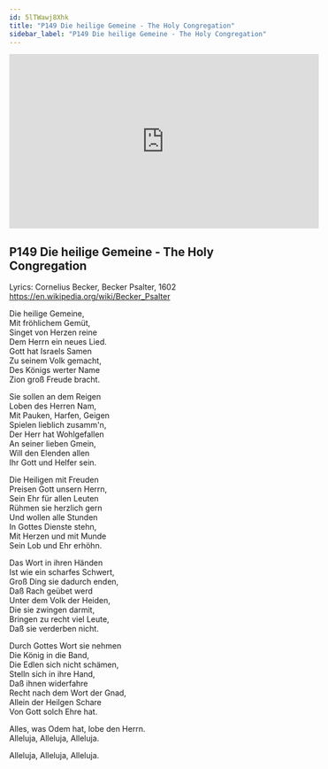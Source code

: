 ```yaml
---
id: 5lTWawj8Xhk
title: "P149 Die heilige Gemeine - The Holy Congregation"
sidebar_label: "P149 Die heilige Gemeine - The Holy Congregation"
---
```


<div class="video-float-container">
  <iframe
    width="560"
    height="315"
    src="https://www.youtube.com/embed/5lTWawj8Xhk"
    title="YouTube video player"
    frameborder="0"
    allow="accelerometer; autoplay; clipboard-write; encrypted-media; gyroscope; picture-in-picture; web-share"
    referrerpolicy="strict-origin-when-cross-origin"
    allowfullscreen
  ></iframe>
</div>

## P149 Die heilige Gemeine - The Holy Congregation

Lyrics: Cornelius Becker, Becker Psalter, 1602  
https://en.wikipedia.org/wiki/Becker_Psalter

Die heilige Gemeine,  
Mit fröhlichem Gemüt,  
Singet von Herzen reine  
Dem Herrn ein neues Lied.  
Gott hat Israels Samen  
Zu seinem Volk gemacht,  
Des Königs werter Name  
Zion groß Freude bracht.

Sie sollen an dem Reigen  
Loben des Herren Nam,  
Mit Pauken, Harfen, Geigen  
Spielen lieblich zusamm'n,  
Der Herr hat Wohlgefallen  
An seiner lieben Gmein,  
Will den Elenden allen  
Ihr Gott und Helfer sein.

Die Heiligen mit Freuden  
Preisen Gott unsern Herrn,  
Sein Ehr für allen Leuten  
Rühmen sie herzlich gern  
Und wollen alle Stunden  
In Gottes Dienste stehn,  
Mit Herzen und mit Munde  
Sein Lob und Ehr erhöhn.

Das Wort in ihren Händen  
Ist wie ein scharfes Schwert,  
Groß Ding sie dadurch enden,  
Daß Rach geübet werd  
Unter dem Volk der Heiden,  
Die sie zwingen darmit,  
Bringen zu recht viel Leute,  
Daß sie verderben nicht.

Durch Gottes Wort sie nehmen  
Die König in die Band,  
Die Edlen sich nicht schämen,  
Stelln sich in ihre Hand,  
Daß ihnen widerfahre  
Recht nach dem Wort der Gnad,  
Allein der Heilgen Schare  
Von Gott solch Ehre hat.

Alles, was Odem hat, lobe den Herrn.  
Alleluja, Alleluja, Alleluja.

Alleluja, Alleluja, Alleluja.
